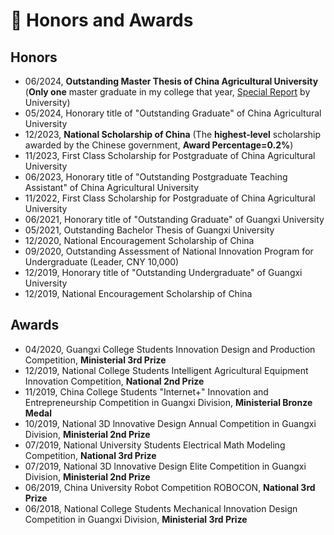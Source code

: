 # 🏅 Honors and Awards
## Honors
- 06/2024, **Outstanding Master Thesis of China Agricultural University** (**Only one** master graduate in my college that year, [Special Report](https://open.work.weixin.qq.com/wwopen/mpnews?mixuin=aTa2DQAABwDb4P7WAAAUAA&mfid=WW0301-JVdChgAABwCVOi4QTpoKdw6wyeW8b&idx=0&sn=522ed9e3d7ac53dbf1c1afdba6b38c09) by University)
- 05/2024, Honorary title of "Outstanding Graduate" of China Agricultural University
- 12/2023, **National Scholarship of China** (The **highest-level** scholarship awarded by the Chinese government, **Award Percentage=0.2%**)
- 11/2023, First Class Scholarship for Postgraduate of China Agricultural University
- 06/2023, Honorary title of "Outstanding Postgraduate Teaching Assistant" of China Agricultural University
- 11/2022, First Class Scholarship for Postgraduate of China Agricultural University
- 06/2021, Honorary title of "Outstanding Graduate" of Guangxi University
- 05/2021, Outstanding Bachelor Thesis of Guangxi University
- 12/2020, National Encouragement Scholarship of China
- 09/2020, Outstanding Assessment of National Innovation Program for Undergraduate (Leader, CNY 10,000)
- 12/2019, Honorary title of "Outstanding Undergraduate" of Guangxi University
- 12/2019, National Encouragement Scholarship of China

## Awards
- 04/2020, Guangxi College Students Innovation Design and Production Competition, **Ministerial 3rd Prize**
- 12/2019, National College Students Intelligent Agricultural Equipment Innovation Competition, **National 2nd Prize**
- 11/2019, China College Students "Internet+" Innovation and Entrepreneurship Competition in Guangxi Division, **Ministerial Bronze Medal**
- 10/2019, National 3D lnnovative Design Annual Competition in Guangxi Division, **Ministerial 2nd Prize**
- 07/2019, National University Students Electrical Math Modeling Competition, **National 3rd Prize**
- 07/2019, National 3D lnnovative Design Elite Competition in Guangxi Division, **Ministerial 2nd Prize**
- 06/2019, China University Robot Competition ROBOCON, **National 3rd Prize**
- 06/2018, National College Students Mechanical Innovation Design Competition in Guangxi Division, **Ministerial 3rd Prize**